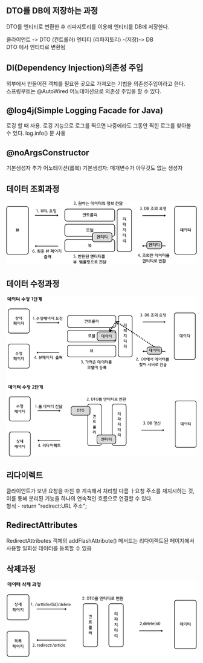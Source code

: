 <h2>DTO를 DB에 저장하는 과정 </h2>
DTO를 엔티티로 변환한 후 리파지토리를 이용해 엔티티를 DB에 저장한다. 

클라이언트 -> DTO (컨트롤러) 엔티티 (리파지토리)  -(저장)-> DB <br/>
DTO 에서 엔티티로 변환됨
              

<h2>DI(Dependency Injection)의존성 주입 </h2>

외부에서 만들어진 객체를 필요한 곳으로 가져오는 기법을 의존성주입이라고 한다. <br/>
스프링부트는 @AutoWired 어노테이션으로 의존성 주입을 할 수 있다. 

<h2>@log4j(Simple Logging Facade for Java)</h2>

로깅 할 때 사용. 로깅 기능으로 로그를 찍으면 나중에라도 그동안 찍힌 로그를 찾아볼 수 있다. log.info() 문 사용

<h2>@noArgsConstructor </h2>
기본생성자 추가 어노테이션(롬복)   기본생성자: 매개변수가 아무것도 없는 생성자

<h2>데이터 조회과정</h2>
<img src="https://github.com/skal48/springboot_JPA/blob/main/%EA%B7%B8%EB%A6%BC/read_process.png?raw=true">

<h2>데이터 수정과정</h2>             
<img src="https://github.com/skal48/springboot_JPA/blob/main/%EA%B7%B8%EB%A6%BC/%EB%8D%B0%EC%9D%B4%ED%84%B0%20%EC%88%98%EC%A0%95.png?raw=true">

<h2>리다이렉트</h2>

클라이언트가 보낸 요청을 마친 후 계속해서 처리할 다름 ㅏ요청 주소를 재지시하는 것, 이를 통해 분리된 기능을 하나의 연속적인 흐름으로 연결할 수 있다. <br/>
형식 - return "redirect:URL 주소"; 

<h2>RedirectAttributes</h2>
RedirectAttributes 객체의  addFlashAttribute() 메서드는 리다이렉트된 페이지에서 사용할 일회성 데이터를 등록할 수 있음

<h2>삭제과정</h2>

<img src="https://raw.githubusercontent.com/skal48/springboot_JPA/5d4cd3fa005f76362b76ac244bd8a70c08de6e4a/%EA%B7%B8%EB%A6%BC/%EB%8D%B0%EC%9D%B4%ED%84%B0%20%EC%82%AD%EC%A0%9C.png">

